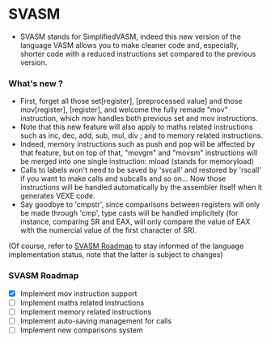 # SVASM
- SVASM stands for SimplifiedVASM, indeed this new version of the language VASM
allows you to make cleaner code and, especially, shorter code with a reduced instructions set
compared to the previous version.

### What's new ?
+ First, forget all those set[register], [preprocessed value] and those
mov[register], [register], and welcome the fully remade "mov" instruction, which now
handles both previous set and mov instructions.
+ Note that this new feature will also apply to maths related instructions such as
inc, dec, add, sub, mul, div ; and to memory related instructions.
+ Indeed, memory instructions such as push and pop will be affected by that feature,
but on top of that, "movgm" and "movsm" instructions will be merged into one single
instruction: mload (stands for memoryload)
+ Calls to labels won't need to be saved by 'svcall' and restored by 'rscall' if you want
to make calls and subcalls and so on... Now those instructions will be handled automatically
by the assembler itself when it generates VEXE code.
+ Say goodbye to 'cmpstr', since comparisons between registers will only be made
through 'cmp', type casts will be handled implicitely (for instance, comparing SR and EAX,
will only compare the value of EAX with the numercial value of the first character of SR).

(Of course, refer to [SVASM Roadmap](#svasm-roadmap) to stay informed of the language
implementation status, note that the latter is subject to changes)

### SVASM Roadmap
* [x] Implement mov instruction support
* [ ] Implement maths related instructions
* [ ] Implement memory related instructions
* [ ] Implement auto-saving management for calls
* [ ] Implement new comparisons system